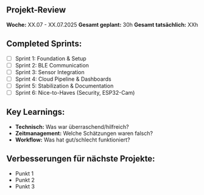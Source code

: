 ## Projekt-Review

**Woche:** XX.07 - XX.07.2025
**Gesamt geplant:** 30h
**Gesamt tatsächlich:** XXh

## Completed Sprints:
- [ ] Sprint 1: Foundation & Setup
- [ ] Sprint 2: BLE Communication
- [ ] Sprint 3: Sensor Integration
- [ ] Sprint 4: Cloud Pipeline & Dashboards
- [ ] Sprint 5: Stabilization & Documentation
- [ ] Sprint 6: Nice-to-Haves (Security, ESP32-Cam)

## Key Learnings:
- **Technisch:** Was war überraschend/hilfreich?
- **Zeitmanagement:** Welche Schätzungen waren falsch?
- **Workflow:** Was hat gut/schlecht funktioniert?

## Verbesserungen für nächste Projekte:
- Punkt 1
- Punkt 2
- Punkt 3